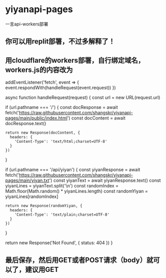 # yiyanapi-pages
一言api-workers部署

## 你可以用replit部署，不过多解释了！

## 用cloudflare的workers部署，自行绑定域名，workers.js的内容改为

addEventListener('fetch', event => {
  event.respondWith(handleRequest(event.request))
})

async function handleRequest(request) {
  const url = new URL(request.url)

  if (url.pathname === '/') {
    const docResponse = await fetch('https://raw.githubusercontent.com/shangskr/yiyanapi-pages/main/public/index.html')
    const docContent = await docResponse.text()

    return new Response(docContent, {
      headers: {
        'Content-Type': 'text/html;charset=UTF-8'
      }
    })
  }

  if (url.pathname === '/api/yiyan') {
    const yiyanResponse = await fetch('https://raw.githubusercontent.com/shangskr/yiyanapi-pages/main/yiyan.txt')
    const yiyanText = await yiyanResponse.text()
    const yiyanLines = yiyanText.split('\n')
    const randomIndex = Math.floor(Math.random() * yiyanLines.length)
    const randomYiyan = yiyanLines[randomIndex]

    return new Response(randomYiyan, {
      headers: {
        'Content-Type': 'text/plain;charset=UTF-8'
      }
    })
  }

  return new Response('Not Found', { status: 404 })
}

## 最后保存，然后用GET或者POST请求（body）就可以了，建议用GET
